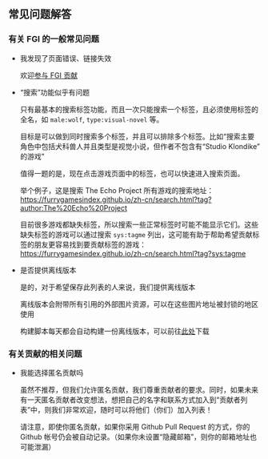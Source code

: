 ## 常见问题解答

### 有关 FGI 的一般常见问题

- 我发现了页面错误、链接失效

	欢迎[参与 FGI 贡献](https://github.com/FurryGamesIndex/games/blob/master/doc/Contribute.zh-cn.md)

- “搜索”功能似乎有问题

	只有最基本的搜索标签功能，而且一次只能搜索一个标签，且必须使用标签的全名，如 `male:wolf`, `type:visual-novel` 等。

	目标是可以做到同时搜索多个标签，并且可以排除多个标签。比如“搜索主要角色中包括犬科兽人并且类型是视觉小说，但作者不包含有“Studio Klondike” 的游戏”

	值得一题的是，现在点击游戏页面中的标签，也可以快速进入搜索页面。

	举个例子，这是搜索 The Echo Project 所有游戏的搜索地址：https://furrygamesindex.github.io/zh-cn/search.html?tag?author:The%20Echo%20Project

	目前很多游戏都缺失标签，所以搜索一些正常标签时可能不能显示它们。这些缺失标签的游戏可以通过搜索 `sys:tagme` 列出，这可能有助于帮助希望贡献标签的朋友更容易找到要贡献标签的游戏：https://furrygamesindex.github.io/zh-cn/search.html?tag?sys:tagme

- 是否提供离线版本

	是的，对于希望保存此列表的人来说，我们提供离线版本

	离线版本会附带所有引用的外部图片资源，可以在这些图片地址被封锁的地区使用

	构建脚本每天都会自动构建一份离线版本，可以前往[此处](https://github.com/FurryGamesIndex/games/releases/tag/_gh_assets)下载

### 有关贡献的相关问题

- 我能选择匿名贡献吗

	虽然不推荐，但我们允许匿名贡献，我们尊重贡献者的要求。同时，如果未来有一天匿名贡献者改变想法，想把自己的名字和联系方式加入到“贡献者列表”中，则我们非常欢迎，随时可以将他们（你们）加入列表！
	
	请注意，即使你匿名贡献，如果你采用 Github Pull Request 的方式，你的 Github 帐号仍会被自动记录。（如果你未设置“隐藏邮箱”，则你的邮箱地址也可能泄漏）

